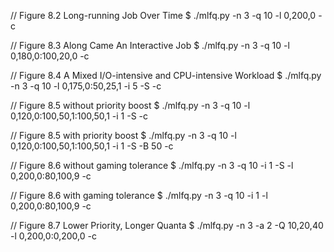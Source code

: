 // Figure 8.2 Long-running Job Over Time
$ ./mlfq.py -n 3 -q 10 -l 0,200,0 -c

// Figure 8.3 Along Came An Interactive Job
$ ./mlfq.py -n 3 -q 10 -l 0,180,0:100,20,0 -c

// Figure 8.4 A Mixed I/O-intensive and CPU-intensive Workload
$ ./mlfq.py -n 3 -q 10 -l 0,175,0:50,25,1 -i 5 -S -c

// Figure 8.5 without priority boost
$ ./mlfq.py -n 3 -q 10 -l 0,120,0:100,50,1:100,50,1 -i 1 -S -c

// Figure 8.5 with priority boost
$ ./mlfq.py -n 3 -q 10 -l 0,120,0:100,50,1:100,50,1 -i 1 -S -B 50 -c

// Figure 8.6 without gaming tolerance
$ ./mlfq.py -n 3 -q 10 -i 1 -S -l 0,200,0:80,100,9 -c

// Figure 8.6 with gaming tolerance
$ ./mlfq.py -n 3 -q 10 -i 1 -l 0,200,0:80,100,9 -c

// Figure 8.7 Lower Priority, Longer Quanta
$ ./mlfq.py -n 3 -a 2 -Q 10,20,40 -l 0,200,0:0,200,0 -c
